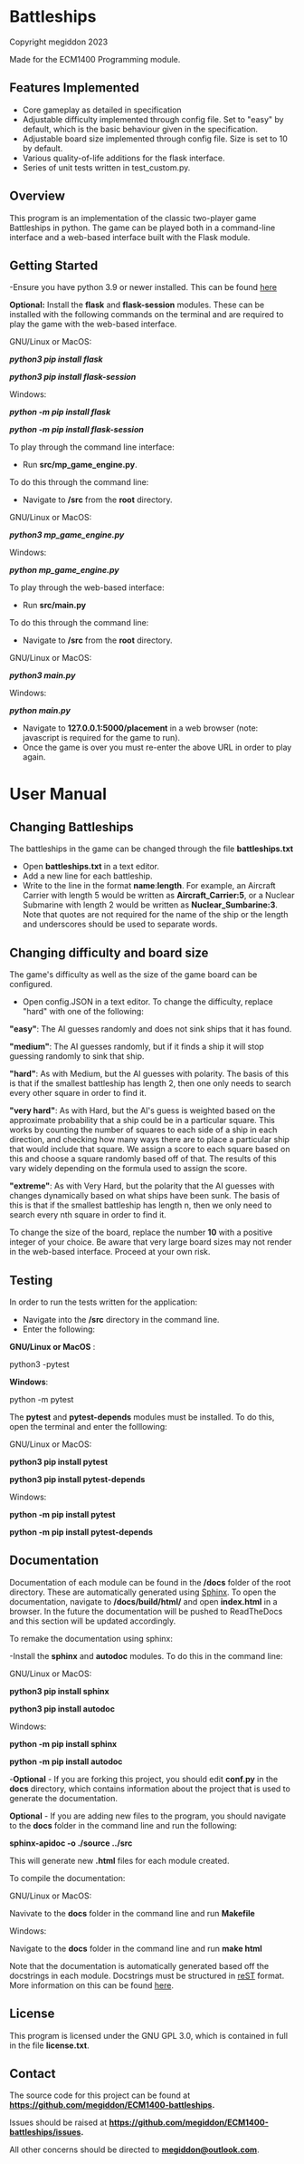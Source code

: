 # Battleships

Copyright megiddon 2023

Made for the ECM1400 Programming module.

## Features Implemented
- Core gameplay as detailed in specification
- Adjustable difficulty implemented through config file. Set to "easy" by default, which is the basic behaviour given in the specification.
- Adjustable board size implemented through config file. Size is set to 10 by default.
- Various quality-of-life additions for the flask interface.
- Series of unit tests written in test_custom.py.
  
## Overview
This program is an implementation of the classic two-player game Battleships in python. The game can be played both in a command-line interface and a web-based interface built with the Flask module.

## Getting Started
-Ensure you have python 3.9 or newer installed.
This can be found [here](https://www.python.org/downloads/.)

**Optional:**
Install the **flask** and **flask-session** modules. These can be installed with the following commands on the terminal and are required to play the game with the web-based interface.

GNU/Linux or MacOS:

***python3 pip install flask***

***python3 pip install flask-session***

Windows:

***python -m pip install flask***

***python -m pip install flask-session***

To play through the command line interface:
- Run **src/mp_game_engine.py**.

To do this through the command line:
- Navigate to **/src** from the **root** directory.
  
GNU/Linux or MacOS:

***python3 mp_game_engine.py***

Windows:

***python mp_game_engine.py***

To play through the web-based interface:
- Run **src/main.py**

To do this through the command line:
- Navigate to **/src** from the **root** directory.
  
GNU/Linux or MacOS:

***python3 main.py***

Windows:

***python main.py***

- Navigate to **127.0.0.1:5000/placement** in a web browser (note: javascript is required for the game to run).
- Once the game is over you must re-enter the above URL in order to play again.


# User Manual

## Changing Battleships

The battleships in the game can be changed through the file **battleships.txt**
- Open **battleships.txt** in a text editor.
- Add a new line for each battleship.
- Write to the line in the format **name**:**length**. For example, an Aircraft Carrier with length 5 would be written as **Aircraft_Carrier:5**, or a Nuclear Submarine with length 2 would be written as **Nuclear_Sumbarine:3**. Note that quotes are not required for the name of the ship or the length and underscores should be used to separate words.

## Changing difficulty and board size

The game's difficulty as well as the size of the game board can be configured.

- Open config.JSON in a text editor.
To change the difficulty, replace "hard" with one of the following:

**"easy"**:  The AI guesses randomly and does not sink ships that it has found.

**"medium"**: The AI guesses randomly, but if it finds a ship it will stop guessing randomly to sink that ship.

**"hard"**:  As with Medium, but the AI guesses with polarity. The basis of this is that if the smallest battleship has length 2, then one only needs to search every other square in order to find it. 

**"very hard"**: As with Hard, but the AI's guess is weighted based on the approximate probability that a ship could be in a particular square. This works by counting the number of squares to each side of a ship in each direction, and checking how many ways there are to place a particular ship that would include that square. We assign a score to each square based on this and choose a square randomly based off of that. The results of this vary widely depending on the formula used to assign the score.

**"extreme"**: As with Very Hard, but the polarity that the AI guesses with changes dynamically based on what ships have been sunk. The basis of this is that if the smallest battleship has length n, then we only need to search every nth square in order to find it.

To change the size of the board, replace the number **10** with a positive integer of your choice. Be aware that very large board sizes may not render in the web-based interface. Proceed at your own risk.
  
## Testing

In order to run the tests written for the application:
- Navigate into the **/src** directory in the command line.
- Enter the following:
  
**GNU/Linux or MacOS** :
  
python3 -pytest

**Windows**:

python -m pytest 

The **pytest** and **pytest-depends** modules must be installed. To do this, open the terminal and enter the folllowing:

GNU/Linux or MacOS:  

**python3 pip install pytest**

**python3 pip install pytest-depends**

Windows:  

**python -m pip install pytest**

**python -m pip install pytest-depends**

## Documentation
Documentation of each module can be found in the **/docs** folder of the root directory. These are automatically generated using [Sphinx](https://www.sphinx-doc.org/en/master/). 
To open the documentation, navigate to **/docs/build/html/** and open **index.html** in a browser. In the future the documentation will be pushed to ReadTheDocs and this section will be updated accordingly.


To remake the documentation using sphinx:

-Install the **sphinx** and **autodoc** modules. To do this in the command line:

GNU/Linux or MacOS:

**python3 pip install sphinx**

**python3 pip install autodoc**

Windows:

**python -m pip install sphinx**

**python -m pip install autodoc**

-**Optional** - If you are forking this project, you should edit **conf.py** in the **docs** directory, which contains information about the project that is used to generate the documentation.

**Optional** - If you are adding new files to the program, you should navigate to the **docs** folder in the command line and run the following:

**sphinx-apidoc -o ./source ../src**

This will generate new **.html** files for each module created.

To compile the documentation:

GNU/Linux or MacOS:

Navivate to the **docs** folder in the command line and run **Makefile**

Windows:

Navigate to the **docs** folder in the command line and run **make html**

Note that the documentation is automatically generated based off the docstrings in each module. Docstrings must be structured in [reST](https://peps.python.org/pep-0287) format. More information on this can be found [here](https://sphinx-rtd-tutorial.readthedocs.io/en/latest/docstrings.html).

## License

This program is licensed under the GNU GPL 3.0, which is contained in full in the file **license.txt**.


## Contact
The source code for this project can be found at **https://github.com/megiddon/ECM1400-battleships.**

Issues should be raised at **https://github.com/megiddon/ECM1400-battleships/issues.**

All other concerns should be directed to **megiddon@outlook.com**.
